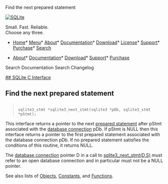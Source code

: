 




Find the next prepared statement




[![SQLite](../images/sqlite370_banner.gif)](../index.html)


Small. Fast. Reliable.  
Choose any three.


* [Home](../index.html)* [Menu](javascript:void(0))* [About](../about.html)* [Documentation](../docs.html)* [Download](../download.html)* [License](../copyright.html)* [Support](../support.html)* [Purchase](../prosupport.html)* [Search](javascript:void(0))




* [About](../about.html)* [Documentation](../docs.html)* [Download](../download.html)* [Support](../support.html)* [Purchase](../prosupport.html)






Search Documentation
Search Changelog









[## SQLite C Interface](../c3ref/intro.html)
## Find the next prepared statement




> ```
> 
> sqlite3_stmt *sqlite3_next_stmt(sqlite3 *pDb, sqlite3_stmt *pStmt);
> 
> ```



This interface returns a pointer to the next [prepared statement](../c3ref/stmt.html) after
pStmt associated with the [database connection](../c3ref/sqlite3.html) pDb. If pStmt is NULL
then this interface returns a pointer to the first prepared statement
associated with the database connection pDb. If no prepared statement
satisfies the conditions of this routine, it returns NULL.


The [database connection](../c3ref/sqlite3.html) pointer D in a call to
[sqlite3\_next\_stmt(D,S)](../c3ref/next_stmt.html) must refer to an open database
connection and in particular must not be a NULL pointer.


See also lists of
 [Objects](../c3ref/objlist.html),
 [Constants](../c3ref/constlist.html), and
 [Functions](../c3ref/funclist.html).


